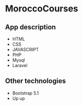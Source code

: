 # MoroccoCourses
## App description 
- HTML
- CSS
- JAVASCRIPT
- PHP
- Mysql
- Laravel

## Other technologies
- Bootstrap 5.1
- Up up
